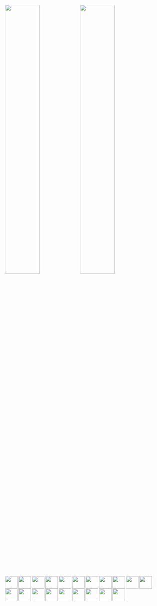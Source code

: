 <img align="left" width="47%"  src="https://github-readme-stats.vercel.app/api?username=JakubSramek1&show_icons=true&theme=radical"/>
<img align="left" width="47%"  src="https://github-readme-stats.vercel.app/api/top-langs/?username=JakubSramek1&layout=compact
"/>

<img align="left" width="auto" height="40px" src="https://img.shields.io/badge/typescript-%23007ACC.svg?style=for-the-badge&logo=typescript&logoColor=white"/>
<img align="left" width="auto" height="40px" src="https://img.shields.io/badge/html5-%23E34F26.svg?style=for-the-badge&logo=html5&logoColor=white"/>
<img align="left" width="auto" height="40px" src="https://img.shields.io/badge/css3-%231572B6.svg?style=for-the-badge&logo=css3&logoColor=white"/>
<img align="left" width="auto" height="40px" src="https://img.shields.io/badge/php-%23777BB4.svg?style=for-the-badge&logo=php&logoColor=white"/>
<img align="left" width="auto" height="40px" src="https://img.shields.io/badge/-GraphQL-E10098?style=for-the-badge&logo=graphql"/>



<img align="left" width="auto" height="40px" src="https://img.shields.io/badge/node.js-%2343853D.svg?style=for-the-badge&logo=node.js&logoColor=white"/>
<img align="left" width="auto" height="40px" src="https://img.shields.io/badge/express.js-%23404d59.svg?style=for-the-badge&logo=express&logoColor=%2361DAFB"/>
<img align="left" width="auto" height="40px" src="https://img.shields.io/badge/react-%2320232a.svg?style=for-the-badge&logo=react&logoColor=%2361DAFB"/>
<img align="left" width="auto" height="40px" src="https://img.shields.io/badge/React_Router-CA4245?style=for-the-badge&logo=react-router&logoColor=white"/>
<img align="left" width="auto" height="40px" src="https://img.shields.io/badge/vuejs-%2335495e.svg?style=for-the-badge&logo=vuedotjs&logoColor=%234FC08D"/>
<img align="left" width="auto" height="40px" src="https://img.shields.io/badge/tailwindcss-%2338B2AC.svg?style=for-the-badge&logo=tailwind-css&logoColor=white"/>
<img align="left" width="auto" height="40px" src="https://img.shields.io/badge/bootstrap-%23563D7C.svg?style=for-the-badge&logo=bootstrap&logoColor=white"/>
<img align="left" width="auto" height="40px" src="https://img.shields.io/badge/NPM-%23000000.svg?style=for-the-badge&logo=npm&logoColor=white"/>
<img align="left" width="auto" height="40px" src="https://img.shields.io/badge/redux-%23593d88.svg?style=for-the-badge&logo=redux&logoColor=white"/>
<img align="left" width="auto" height="40px" src="https://img.shields.io/badge/SASS-hotpink.svg?style=for-the-badge&logo=SASS&logoColor=white"/>
<img align="left" width="auto" height="40px" src="https://img.shields.io/badge/nestjs-%23E0234E.svg?style=for-the-badge&logo=nestjs&logoColor=white"/>
<img align="left" width="auto" height="40px" src="https://img.shields.io/badge/-ApolloGraphQL-311C87?style=for-the-badge&logo=apollo-graphql"/>
<img align="left" width="auto" height="40px" src="https://img.shields.io/badge/styled--components-DB7093?style=for-the-badge&logo=styled-components&logoColor=white"/>
<img align="left" width="auto" height="40px" src="https://img.shields.io/badge/OpenGL-%23FFFFFF.svg?style=for-the-badge&logo=opengl"/>
<img align="left" width="auto" height="40px" src="https://img.shields.io/badge/threejs-black?style=for-the-badge&logo=three.js&logoColor=white"/>

<!-- 
<img align="left" width="auto" height="40px" src=""/>
<img align="left" width="auto" height="40px" src=""/>
<img align="left" width="auto" height="40px" src=""/>
<img align="left" width="auto" height="40px" src=""/>
<img align="left" width="auto" height="40px" src=""/>
<img align="left" width="auto" height="40px" src=""/> -->



